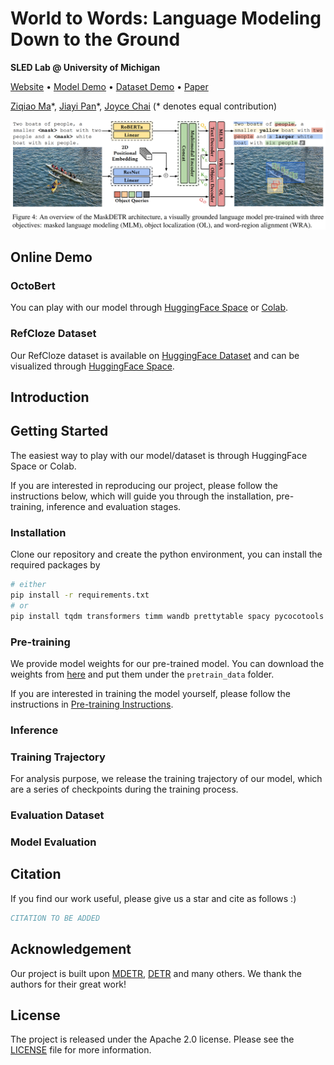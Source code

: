 # World to Words: Language Modeling Down to the Ground

**SLED Lab @ University of Michigan**

[Website]() • [Model Demo]() • [Dataset Demo]() • [Paper](https://arxiv.org/abs/2306.08685)

[Ziqiao Ma](https://mars-tin.github.io/)\*, [Jiayi Pan](https://www.jiayipan.me/)\*, [Joyce Chai](https://web.eecs.umich.edu/~chaijy/) (\* denotes equal contribution)


![Model](docs/images/model.png)

## Online Demo

### OctoBert

You can play with our model through [HuggingFace Space]() or [Colab]().

### RefCloze Dataset

Our RefCloze dataset is available on [HuggingFace Dataset](https://huggingface.co/datasets/zma/refcloze) and can be visualized through [HuggingFace Space](https://huggingface.co/spaces/zma/refcloze).


## Introduction

## Getting Started

The easiest way to play with our model/dataset is through HuggingFace Space or Colab.

If you are interested in reproducing our project, please follow the instructions below, which will guide you through the installation, pre-training, inference and evaluation stages.

### Installation

Clone our repository and create the python environment, you can install the required packages by 

```bash
# either
pip install -r requirements.txt
# or
pip install tqdm transformers timm wandb prettytable spacy pycocotools einops scipy
```

### Pre-training

We provide model weights for our pre-trained model. You can download the weights from [here](https://drive.google.com/drive/folders/1-0Z3Z3Q3Z3Q3Z3Q3Z3Q3Z3Q3Z3Q3Z3Q3?usp=sharing) and put them under the `pretrain_data` folder.

If you are interested in training the model yourself, please follow the instructions in [Pre-training Instructions](scripts/pretrain/README.md).

### Inference

### Training Trajectory

For analysis purpose, we release the training trajectory of our model, which are a series of checkpoints during the training process. 

### Evaluation Dataset

### Model Evaluation

## Citation

If you find our work useful, please give us a star and cite as follows :)

```bibtex
CITATION TO BE ADDED
```

## Acknowledgement

Our project is built upon [MDETR](https://github.com/ashkamath/mdetr), [DETR](https://github.com/facebookresearch/detr) and many others. We thank the authors for their great work!

## License

The project is released under the Apache 2.0 license. Please see the [LICENSE](LICENSE) file for more information.
